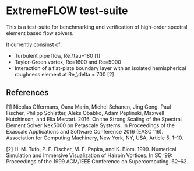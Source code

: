 # ExtremeFLOW test-suite
This is a test-suite for benchmarking and verification of high-order spectral element based flow solvers.

It currently consinst of:

* Turbulent pipe flow, Re_\tau=180 [1]
* Taylor-Green vortex, Re=1600 and Re=5000
* Interaction of a flat-plate boundary layer with an isolated hemispherical roughness element at Re_\delta = 700 [2]

## References
[1] Nicolas Offermans, Oana Marin, Michel Schanen, Jing Gong, Paul Fischer, Philipp Schlatter, Aleks Obabko, Adam Peplinski, Maxwell Hutchinson, and Elia Merzari. 2016. On the Strong Scaling of the Spectral Element Solver Nek5000 on Petascale Systems. In Proceedings of the Exascale Applications and Software Conference 2016 (EASC '16). Association for Computing Machinery, New York, NY, USA, Article 5, 1–10.

[2] H. M. Tufo, P. F. Fischer, M. E. Papka, and K. Blom. 1999. Numerical Simulation and Immersive Visualization of Hairpin Vortices. In SC ’99: Proceedings of the 1999 ACM/IEEE Conference on Supercomputing. 62–62.

